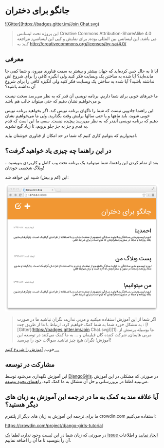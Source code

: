 # جانگو برای دختران

[![Gitter](https://badges.gitter.im/Join Chat.svg)](https://gitter.im/DjangoGirls/tutorial?utm_source=badge&utm_medium=badge&utm_campaign=pr-badge&utm_content=badge)

> این پروژه تحت لیسانس Creative Commons Attribution-ShareAlike 4.0 می باشد. این لیسانس بین المللی بوده٫ برای نمایش و کپی این لیسانس٫ مراجعه کنید به http://creativecommons.org/licenses/by-sa/4.0/

## معرفی

آیا تا به حال حس کرده‌اید که جهان بیشتر و بیشتر به سمت فناوری میرود، و شما کمی جا مانده‌اید؟ آیا شده به ساختن یک وبسایت فکر کنید ولی انگیزه کافی را برای شروع اش نداشته باشید؟ آیا شده به ساختن یک وبسایت فکر کنید ولی انگیزه کافی را برای شروع آن نداشته باشید؟

ما خبرهای خوبی برای شما داریم. برنامه نویسی آن قدر که به نظر می‌رسد سخت نیست و می‌خواهیم نشان دهیم که حتی میتواند جالب هم باشد.

این راهنما جادویی نیست که شما را ناگهان برنامه نویس کند. اگر بخواهید برنامه نویس خوبی شوید، باید ماهها و یا حتی سالها برایش وقت بگذارید. ولی ما می‌خواهیم نشان دهیم که برنامه نویسی آنقدر که به نظر می‌رسد پیچیده نیست. سعی ما این است که قدم به قدم و جز به جز جلو برویم، تا زیاد گیج نشوید. 

امیدواریم که بتوانیم کاری کنیم که شما در حد امکان از فناوری خوشتان بیاید. 

## در این راهنما چه چیزی یاد خواهید گرفت؟

بعد از تمام کردن این راهنما، شما میتوانید یک برنامه تحت وب کامل و کاربردی بنویسید... وبلاگ شخصی خودتان!

این (کم و بیش) شبیه این خواهد شد:

![عدد 0.1][2]

 [2]: images/application.png

> اگر شما از این آموزش استفاده میکنید و مربی ندارید٫ نگران نباشید ما در صورت به مشکل خورد شما به شما کمک خواهیم کرد. ارتباط با ما از طریق چت : [!\[Gitter\](https://badges.gitter.im/Join Chat.svg)][1]. ما بوسیله پرسش از مربی هایمان٫ شرکت کننده گان قبلیمان و ... به ما کمک می‌کنند در توسعه این آموزش! نگران هیچ چیز نباشید سوالات خود را بپرسید!

خوب٫ [آموزش را شروع کنیم ...][3]

 [3]: ./how_the_internet_works/README.md

## مشارکت در توسعه

این آموزش نگهداری می‌شود توسط [DjangoGirls][4]. در صورتی که مشکلی در این آموزش می‌بینید لطفا در بروزرسانی و حل آن مشکل به ما کمک کنید. [راهنمای نحوه توسعه][5].

 [4]: http://djangogirls.org/
 [5]: https://github.com/DjangoGirls/tutorial/blob/master/CONTRIBUTING.md

## آیا علاقه مند به کمک به ما در ترجمه این آموزش به زبان های دیگر هستید؟

ما برای ترجمه این آموزش به زبان های دیگر از پلتفرم crowdin.com استفاده می‌کنیم:

https://crowdin.com/project/django-girls-tutorial

در صورتی که زبان شما در این لیست وجود ندارد٫ لطفا [یک issue ایجاد نمایید][6] و اطلاعات آن را بنویسید تا ما آن را اضافه نماییم.

 [6]: https://github.com/DjangoGirls/tutorial/issues/new

